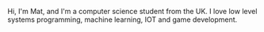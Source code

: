 Hi, I'm Mat, and I'm a computer science student from the UK. I love low level systems programming, machine learning, IOT and game development.
